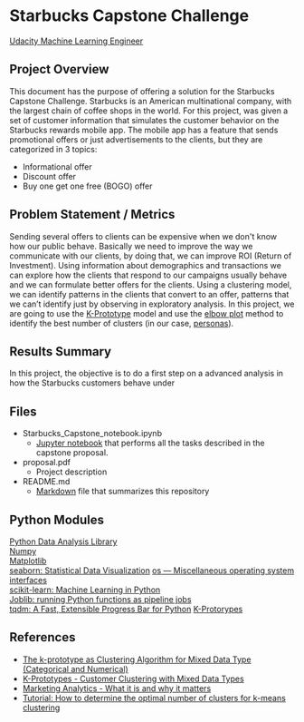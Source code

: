 # Starbucks Capstone Challenge
[Udacity Machine Learning Engineer](https://www.udacity.com/course/machine-learning-engineer-nanodegree--nd009t)   

## Project Overview
This document has the purpose of offering a solution for the Starbucks Capstone Challenge. 
Starbucks is an American multinational company, with the largest chain of coffee shops in the world. 
For this project, was given a set of customer information that simulates the customer behavior on the 
Starbucks rewards mobile app. The mobile app has a feature that sends promotional offers or just 
advertisements to the clients, but they are categorized in 3 topics:
- Informational offer
- Discount offer
- Buy one get one free (BOGO) offer
  


## Problem Statement / Metrics 
Sending several offers to clients can be expensive when we don't know how our public behave. 
Basically we need to improve the way we communicate with our clients, by doing that, we can improve 
ROI (Return of Investment). Using information about demographics and transactions we can explore how the 
clients that respond to our campaigns usually behave and we can formulate better offers for the clients. 
Using a clustering model, we can identify patterns in the clients that convert to an offer, patterns that
we can’t identify just by observing in exploratory analysis. In this project, we are going to use the 
[K-Prototype](https://citeseerx.ist.psu.edu/viewdoc/download?doi=10.1.1.15.4028&rep=rep1&type=pdf) model 
and use the [elbow plot](https://en.wikipedia.org/wiki/Elbow_method_(clustering)) method to identify the best number of clusters 
(in our case, [personas](https://blog.hubspot.com/marketing/buyer-persona-definition-under-100-sr)).
  

## Results Summary
 
In this project, the objective is to do a first step on a advanced analysis in how the 
Starbucks customers behave under  

## Files  
- Starbucks_Capstone_notebook.ipynb  
  - [Jupyter notebook](https://jupyter.org/) that performs all the tasks described in the capstone proposal.
- proposal.pdf
  - Project description
- README.md  
  - [Markdown](https://guides.github.com/features/mastering-markdown/) file that summarizes this repository  
	
## Python Modules 
[Python Data Analysis Library](https://pandas.pydata.org/)  
[Numpy](http://www.numpy.org/)  
[Matplotlib](https://matplotlib.org/)  
[seaborn: Statistical Data Visualization](https://seaborn.pydata.org/)
[os — Miscellaneous operating system interfaces](https://docs.python.org/3/library/os.html)  
[scikit-learn: Machine Learning in Python](https://scikit-learn.org/stable/)  
[Joblib: running Python functions as pipeline jobs](https://joblib.readthedocs.io/en/latest/)  
[tqdm: A Fast, Extensible Progress Bar for Python](https://tqdm.github.io/)
[K-Protorypes](https://github.com/nicodv/kmodes)

  
## References
- [The k-prototype as Clustering Algorithm for Mixed Data Type (Categorical and Numerical)](https://towardsdatascience.com/the-k-prototype-as-clustering-algorithm-for-mixed-data-type-categorical-and-numerical-fe7c50538ebb)  
- [K-Prototypes - Customer Clustering with Mixed Data Types](https://antonsruberts.github.io/kproto-audience/)  
- [Marketing Analytics - What it is and why it matters](https://www.sas.com/en_us/insights/marketing/marketing-analytics.html)
- [Tutorial: How to determine the optimal number of clusters for k-means clustering](https://blog.cambridgespark.com/how-to-determine-the-optimal-number-of-clusters-for-k-means-clustering-14f27070048f)